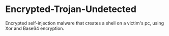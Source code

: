# Encrypted-Trojan-Undetected
Encrypted self-injection malware that creates a shell on a victim's pc, using Xor and Base64 encryption. 
